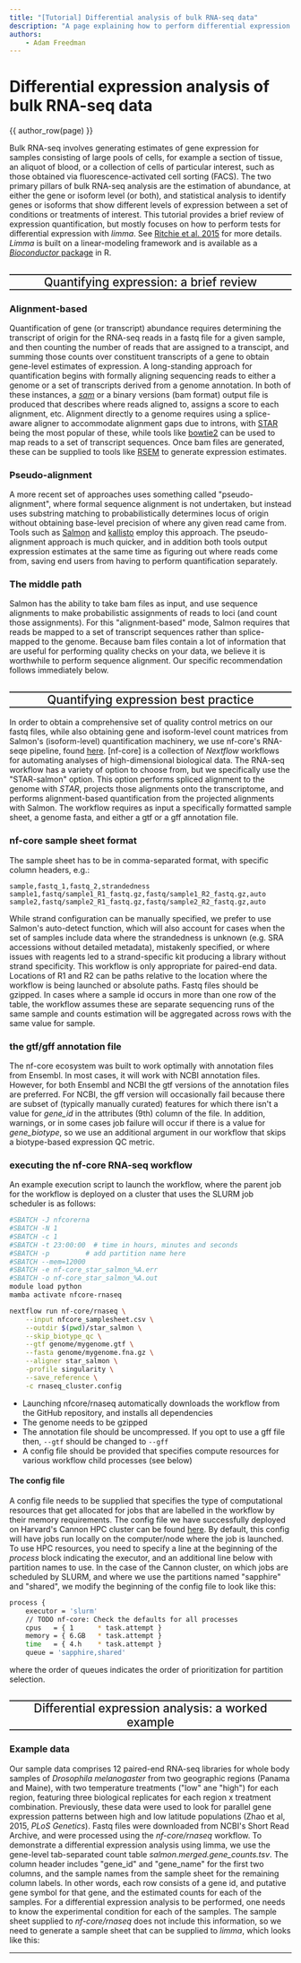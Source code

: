 ```yaml
---
title: "[Tutorial] Differential analysis of bulk RNA-seq data"
description: "A page explaining how to perform differential expression analysis of bulk RNA-seq data using limma."
authors: 
    - Adam Freedman
---
```


# Differential expression analysis of bulk RNA-seq data

{{ author_row(page) }}

Bulk RNA-seq involves generating estimates of gene expression for samples consisting of large pools of cells, for example a section of tissue, an aliquot of blood, or a collection of cells of particular interest, such as those obtained via fluorescence-activated cell sorting (FACS). The two primary pillars of bulk RNA-seq analysis are the estimation of abundance, at either the gene or isoform level (or both), and statistical analysis to identify genes or isoforms that show different levels of expression between a set of conditions or treatments of interest. This tutorial provides a brief review of expression quantification, but mostly focuses on how to perform tests for differential expression with *limma*. See [Ritchie et al. 2015](https://academic.oup.com/nar/article/43/7/e47/2414268) for more details. *Limma* is built on a linear-modeling framework and is available as a [*Bioconductor* package](https://bioconductor.org/packages/release/bioc/html/limma.html) in R.   

## Quantifying expression: a brief review
### Alignment-based
Quantification of gene (or transcript) abundance requires determining the transcript of origin for the RNA-seq reads in a fastq file for a given sample, and then counting the number of reads that are assigned to a transcipt, and summing those counts over constituent transcripts of a gene to obtain gene-level estimates of expression. A long-standing approach for quantification begins with formally aligning sequencing reads to either a genome or a set of transcripts derived from a genome annotation. In both of these instances, a [*sam*](https://samtools.github.io/hts-specs/SAMv1.pdf) or a binary versions (bam format) output file is produced that describes where reads aligned to, assigns a score to each alignment, etc. Alignment directly to a genome requires using a splice-aware aligner to accommodate alignment gaps due to introns, with [STAR](https://github.com/alexdobin/STAR) being the most popular of these, while tools like [bowtie2](https://github.com/BenLangmead/bowtie2) can be used to map reads to a set of transcript sequences. Once bam files are generated, these can be supplied to tools like [RSEM](https://bmcbioinformatics.biomedcentral.com/articles/10.1186/1471-2105-12-323) to generate expression estimates.

### Pseudo-alignment
A more recent set of approaches uses something called "pseudo-alignment", where formal sequence alignment is not undertaken, but instead uses substring matching to probabilistically determines locus of origin without obtaining base-level precision of where any given read came from. Tools such as [Salmon](https://github.com/COMBINE-lab/salmon) and [kallisto](https://github.com/pachterlab/kallisto) employ this approach. The pseudo-alignment approach is much quicker, and in addition both tools output expression estimates at the same time as figuring out where reads come from, saving end users from having to perform quantification separately.  

### The middle path
Salmon has the ability to take bam files as input, and use sequence alignments to make probabilistic assignments of reads to loci (and count those assignments). For this "alignment-based" mode, Salmon requires that reads be mapped to a set of transcript sequences rather than splice-mapped to the genome. Because bam files contain a lot of information that are useful for performing quality checks on your data, we believe it is worthwhile to perform sequence alignment. Our specific recommendation follows immediately below.

## Quantifying expression best practice
In order to obtain a comprehensive set of quality control metrics on our fastq files, while also obtaining gene and isoform-level count matrices from Salmon's (isoform-level) quantification machinery, we use nf-core's RNA-seqe pipeline, found [here](https://nf-co.re/rnaseq/3.19.0). [nf-core] is a collection of *Nextflow* workflows for automating analyses of high-dimensional biological data. The RNA-seq workflow has a variety of option to choose from, but we specifically use the "STAR-salmon" option. This option performs spliced alignment to the genome with *STAR*, projects those alignments onto the transcriptome, and performs alignment-based quantification from the projected alignments with Salmon. The workflow requires as input a specifically formatted sample sheet, a genome fasta, and either a gtf or a gff annotation file.

### nf-core sample sheet format
The sample sheet has to be in comma-separated format, with specific column headers, e.g.:
```
sample,fastq_1,fastq_2,strandedness
sample1,fastq/sample1_R1_fastq.gz,fastq/sample1_R2_fastq.gz,auto
sample2,fastq/sample2_R1_fastq.gz,fastq/sample2_R2_fastq.gz,auto
```

While strand configuration can be manually specified, we prefer to use Salmon's auto-detect function, which will also account for cases when the set of samples include data where the strandedness is unknown (e.g. SRA accessions without detailed metadata), mistakenly specified, or where issues with reagents led to a strand-specific kit producing a library without strand specificity. This workflow is only appropriate for paired-end data. Locations of R1 and R2 can be paths relative to the location where the workflow is being launched or absolute paths. Fastq files should be gzipped. In cases where a sample id occurs in more than one row of the table, the workflow assumes these are separate sequencing runs of the same sample and counts estimation will be aggregated across rows with the same value for sample.

### the gtf/gff annotation file
The nf-core ecosystem was built to work optimally with annotation files from Ensembl. In most cases, it will work with NCBI annotation files. However, for both Ensembl and NCBI the gtf versions of the annotation files are preferred. For NCBI, the gff version will occasionally fail because there are subset of (typically manually curated) features for which there isn't a value for *gene_id* in the attributes (9th) column of the file. In addition, warnings, or in some cases job failure will occur if there is a value for *gene_biotype*, so we use an additional argument in our workflow that skips a biotype-based expression QC metric.

### executing the nf-core RNA-seq workflow
An example execution script to launch the workflow, where the parent job for the workflow is deployed on a cluster that uses the SLURM job scheduler is as follows:

```bash
#SBATCH -J nfcorerna
#SBATCH -N 1
#SBATCH -c 1
#SBATCH -t 23:00:00  # time in hours, minutes and seconds           
#SBATCH -p         # add partition name here 
#SBATCH --mem=12000              
#SBATCH -e nf-core_star_salmon_%A.err
#SBATCH -o nf-core_star_salmon_%A.out
module load python
mamba activate nfcore-rnaseq

nextflow run nf-core/rnaseq \
    --input nfcore_samplesheet.csv \
    --outdir $(pwd)/star_salmon \
    --skip_biotype_qc \
    --gtf genome/mygenome.gtf \
    --fasta genome/mygenome.fna.gz \
    --aligner star_salmon \
    -profile singularity \
    --save_reference \
    -c rnaseq_cluster.config
```

* Launching nfcore/rnaseq automatically downloads the workflow from the GitHub repository, and installs all dependencies
* The genome needs to be gzipped
* The annotation file should be uncompressed. If you opt to use a gff file then, `--gtf` should be changed to `--gff`
* A config file should be provided that specifies compute resources for various workflow child processes (see below)

#### The config file
A config file needs to be supplied that specifies the type of computational resources that get allocated for jobs that are labelled in the workflow by their memory requirements. The config file we have successfully deployed on Harvard's Cannon HPC cluster can be found [here](https://github.com/nf-core/rnaseq/blob/master/conf/base.config). By default, this config will have jobs run locally on the computer/node where the job is launched. To use HPC resources, you need to specify a line at the beginning of the *process* block indicating the executor, and an additional line below with partition names to use. In the case of the Cannon cluster, on which jobs are scheduled by SLURM, and where we use the partitions named "sapphire" and "shared", we modify the beginning of the config file to look like this:

```bash
process {
    executor = 'slurm'
    // TODO nf-core: Check the defaults for all processes
    cpus   = { 1      * task.attempt }
    memory = { 6.GB   * task.attempt }
    time   = { 4.h    * task.attempt }
    queue = 'sapphire,shared'
``` 

where the order of queues indicates the order of prioritization for partition selection.

## Differential expression analysis: a worked example

### Example data
Our sample data comprises 12 paired-end RNA-seq libraries for whole body samples of *Drosophila melanogaster* from two geographic regions (Panama and Maine), with two temperature treatments ("low" ane "high") for each region, featuring three biological replicates for each region x treatment combination. Previously, these data were used to look for parallel gene expression patterns between high and low latitude populations (Zhao et al, 2015, *PLoS Genetics*). Fastq files were downloaded from NCBI's Short Read Archive, and were processed using the *nf-core/rnaseq* workflow. To demonstrate a differential expression analysis using limma, we use the gene-level tab-separated count table *salmon.merged.gene_counts.tsv*. The column header includes "gene_id" and	"gene_name" for the first two columns, and the sample names from the sample sheet for the remaining column labels. In other words, each row consists of a gene id, and putative gene symbol for that gene, and the estimated counts for each of the samples. For a differential expression analysis to be performed, one needs to know the experimental condition for each of the samples. The sample sheet supplied to *nf-core/rnaseq* does not include this information, so we need to generate a sample sheet that can be supplied to *limma*, which looks like this:



---

<!-- --------------------------------- -->
<!-- Page specfic CSS -->

<style>
    /* ----- */
    /* Section headers */
    h2 {
        text-align: center !important;
        border-bottom: 2px solid #333333 !important;
        border-top: 2px solid #333333 !important;
        font-weight: 500 !important;
    }
    
    /* ----- */
    /* For the admonitions, so they have an entry in the toc that doesn't show up on the page */
    details > h5 {
        font-size: 0.01em !important;       /* almost invisible but still present! */
        color: transparent !important;
        margin: 0 !important;
        padding: 0 !important;
    }

    /* ----- */
    /* Hide all 2nd-level navs */
    .md-nav--secondary .md-nav__item .md-nav {
        display: none !important;
    }

    /* Show when parent has .expanded class, which is added by js/collapse_toc.js */
    .md-nav--secondary .md-nav__item.expanded > .md-nav {
        display: block !important;
    }    
</style>
